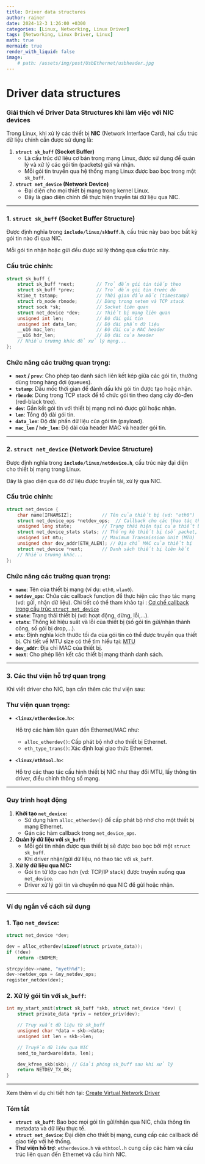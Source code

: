 ```yaml
---
title: Driver data structures 
author: rainer
date: 2024-12-3 1:26:00 +0300
categories: [Linux, Networking, Linux Driver]
tags: [Networking, Linux Driver, Linux]
math: true
mermaid: true
render_with_liquid: false
image: 
    # path: /assets/img/post/UsbEthernet/usbheader.jpg
---
```




#  Driver data structures 

### Giải thích về **Driver Data Structures** khi làm việc với NIC devices

Trong Linux, khi xử lý các thiết bị **NIC** (Network Interface Card), hai cấu trúc dữ liệu chính cần được sử dụng là:

1. **`struct sk_buff` (Socket Buffer)**
    - Là cấu trúc dữ liệu cơ bản trong mạng Linux, được sử dụng để quản lý và xử lý các gói tin (packets) gửi và nhận.
    - Mỗi gói tin truyền qua hệ thống mạng Linux được bao bọc trong một `sk_buff`.
2. **`struct net_device` (Network Device)**
    - Đại diện cho mọi thiết bị mạng trong kernel Linux.
    - Đây là giao diện chính để thực hiện truyền tải dữ liệu qua NIC.

---

### 1. **`struct sk_buff` (Socket Buffer Structure)**

Được định nghĩa trong **`include/linux/skbuff.h`**, cấu trúc này bao bọc bất kỳ gói tin nào đi qua NIC.

Mỗi gói tin nhận hoặc gửi đều được xử lý thông qua cấu trúc này.

### **Cấu trúc chính:**

```c
struct sk_buff {
    struct sk_buff *next;        // Trỏ đến gói tin tiếp theo
    struct sk_buff *prev;        // Trỏ đến gói tin trước đó
    ktime_t tstamp;              // Thời gian dấu mốc (timestamp)
    struct rb_node rbnode;       // Dùng trong netem và TCP stack
    struct sock *sk;             // Socket liên quan
    struct net_device *dev;      // Thiết bị mạng liên quan
    unsigned int len;            // Độ dài gói tin
    unsigned int data_len;       // Độ dài phần dữ liệu
    __u16 mac_len;               // Độ dài của MAC header
    __u16 hdr_len;               // Độ dài của header
    // Nhiều trường khác để xử lý mạng...
};

```

### **Chức năng các trường quan trọng:**

- **`next` / `prev`**: Cho phép tạo danh sách liên kết kép giữa các gói tin, thường dùng trong hàng đợi (queues).
- **`tstamp`**: Dấu mốc thời gian để đánh dấu khi gói tin được tạo hoặc nhận.
- **`rbnode`**: Dùng trong TCP stack để tổ chức gói tin theo dạng cây đỏ-đen (red-black tree).
- **`dev`**: Gắn kết gói tin với thiết bị mạng nơi nó được gửi hoặc nhận.
- **`len`**: Tổng độ dài gói tin.
- **`data_len`**: Độ dài phần dữ liệu của gói tin (payload).
- **`mac_len` / `hdr_len`**: Độ dài của header MAC và header gói tin.

---

### 2. **`struct net_device` (Network Device Structure)**

Được định nghĩa trong **`include/linux/netdevice.h`**, cấu trúc này đại diện cho thiết bị mạng trong Linux.

Đây là giao diện qua đó dữ liệu được truyền tải, xử lý qua NIC.

### **Cấu trúc chính:**

```c
struct net_device {
    char name[IFNAMSIZ];           // Tên của thiết bị (vd: "eth0")
    struct net_device_ops *netdev_ops;  // Callback cho các thao tác thiết bị
    unsigned long state;           // Trạng thái hiện tại của thiết bị
    struct net_device_stats stats; // Thống kê thiết bị (số packet, lỗi,...)
    unsigned int mtu;              // Maximum Transmission Unit (MTU)
    unsigned char dev_addr[ETH_ALEN]; // Địa chỉ MAC của thiết bị
    struct net_device *next;       // Danh sách thiết bị liên kết
    // Nhiều trường khác...
};

```

### **Chức năng các trường quan trọng:**

- **`name`**: Tên của thiết bị mạng (ví dụ: `eth0`, `wlan0`).
- **`netdev_ops`**: Chứa các callback function để thực hiện các thao tác mạng (vd: gửi, nhận dữ liệu). Chi tiết có thể tham khảo tại : [Cơ chế callback trong cấu trúc `struct net_device`](https://www.notion.so/C-ch-callback-trong-c-u-tr-c-struct-net_device-151e37b6c9a5800db5d2cacdf829f8f3?pvs=21)
- **`state`**: Trạng thái thiết bị (vd: hoạt động, dừng, lỗi,...).
- **`stats`**: Thống kê hiệu suất và lỗi của thiết bị (số gói tin gửi/nhận thành công, số gói bị drop,...).
- **`mtu`**: Định nghĩa kích thước tối đa của gói tin có thể được truyền qua thiết bị. Chi tiết về MTU size có thể tìm hiểu tại: [MTU](https://thietbimanggiare.com/mtu-maximum-transmission-unit/#:~:text=MTU%20%C4%91%C6%B0%E1%BB%A3c%20x%C3%A1c%20%C4%91%E1%BB%8Bnh%20d%C6%B0%E1%BB%9Bi,c%E1%BB%91%20%C4%91%E1%BB%8Bnh%20l%C3%A0%201500%20byte.)
- **`dev_addr`**: Địa chỉ MAC của thiết bị.
- **`next`**: Cho phép liên kết các thiết bị mạng thành danh sách.

---

### 3. **Các thư viện hỗ trợ quan trọng**

Khi viết driver cho NIC, bạn cần thêm các thư viện sau:

### **Thư viện quan trọng:**

- **`<linux/etherdevice.h>`**:
    
    Hỗ trợ các hàm liên quan đến Ethernet/MAC như:
    
    - `alloc_etherdev()`: Cấp phát bộ nhớ cho thiết bị Ethernet.
    - `eth_type_trans()`: Xác định loại giao thức Ethernet.
- **`<linux/ethtool.h>`**:
    
    Hỗ trợ các thao tác cấu hình thiết bị NIC như thay đổi MTU, lấy thông tin driver, điều chỉnh thông số mạng.
    

---

### Quy trình hoạt động

1. **Khởi tạo `net_device`:**
    - Sử dụng hàm `alloc_etherdev()` để cấp phát bộ nhớ cho một thiết bị mạng Ethernet.
    - Gán các hàm callback trong `net_device_ops`.
2. **Quản lý dữ liệu với `sk_buff`:**
    - Mỗi gói tin nhận được qua thiết bị sẽ được bao bọc bởi một `struct sk_buff`.
    - Khi driver nhận/gửi dữ liệu, nó thao tác với `sk_buff`.
3. **Xử lý dữ liệu qua NIC:**
    - Gói tin từ lớp cao hơn (vd: TCP/IP stack) được truyền xuống qua `net_device`.
    - Driver xử lý gói tin và chuyển nó qua NIC để gửi hoặc nhận.

---

### Ví dụ ngắn về cách sử dụng

### **1. Tạo `net_device`:**

```c
struct net_device *dev;

dev = alloc_etherdev(sizeof(struct private_data));
if (!dev)
    return -ENOMEM;

strcpy(dev->name, "myeth%d");
dev->netdev_ops = &my_netdev_ops;
register_netdev(dev);

```

### **2. Xử lý gói tin với `sk_buff`:**

```c
int my_start_xmit(struct sk_buff *skb, struct net_device *dev) {
    struct private_data *priv = netdev_priv(dev);

    // Truy xuất dữ liệu từ sk_buff
    unsigned char *data = skb->data;
    unsigned int len = skb->len;

    // Truyền dữ liệu qua NIC
    send_to_hardware(data, len);

    dev_kfree_skb(skb); // Giải phóng sk_buff sau khi xử lý
    return NETDEV_TX_OK;
}

```

---

Xem thêm ví dụ chi tiết hơn tại: [Create Virtual Network Driver](https://rainer24898.github.io/posts/Network_driver/)

### Tóm tắt

- **`struct sk_buff`**: Bao bọc mọi gói tin gửi/nhận qua NIC, chứa thông tin metadata và dữ liệu thực tế.
- **`struct net_device`**: Đại diện cho thiết bị mạng, cung cấp các callback để giao tiếp với hệ thống.
- **Thư viện hỗ trợ**: `etherdevice.h` và `ethtool.h` cung cấp các hàm và cấu trúc liên quan đến Ethernet và cấu hình NIC.